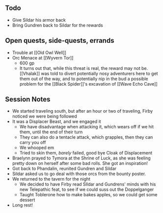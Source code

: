 ## Todo
- Give Sildar his armor back
- Bring Gundren back to Sildar for the rewards
## Open quests, side-quests, errands
- Trouble at [[Old Owl Well]]
- Orc Menace at [[Wyvern Tor]]
	- 600 gp
	- It turns out that, while this threat is real, the reward may not be. [[Vhalak]] was told to divert potentially nosy adventurers here to get them out of the way, and to potentially nip in the bud a possible problem for the [[Black Spider]]'s excavation of [[Wave Echo Cave]]
## Session Notes
- We started traveling south, but after an hour or two of traveling, Firby noticed we were being followed
- It was a Displacer Beast, and we engaged it
	- We have disadvantage when attacking it, which wears off if we hit them, until the end of their turn
	- They can also do a tentacle attack, which grapples, then they can carry you off
	- We whooped em
	- Tried to skin them, _barely_ failed, good bye Cloak of Displacement
- Braelynn prayed to Tymora at the Shrine of Luck, as she was feeling pretty down on herself after some bad rolls. She got an inspiration!
- Got back to Phandalin, reunited Gundren and Sildar
- Sildar asked us to go deal with those orcs from the bounty poster.
- We returned to the tavern for the night
	- We decided to have Firby read SIldar and Gundrens' minds with his new Telepathic feat, to see if we could suss out the Doppelganger
	- Taught Toblerone how to make bakes apples, so we could get some dessert
- Long rest!